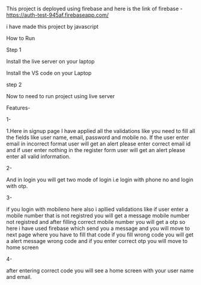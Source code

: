 This project is deployed using firebase and here is the link of firebase - https://auth-test-945af.firebaseapp.com/





i have made this project by javascript


How to Run


Step 1


Install the live server on your laptop


Install the VS code on your Laptop



step 2


Now to need to run project using live server 



Features-



1-


1.Here in signup page I have applied all the validations like you need to fill all the fields like user name, email, password and mobile no. If the user enter email in incorrect format user will get an alert please enter correct email id and if user enter nothing in the register form user will get an alert please enter all valid information.


2- 


And in login you will get two mode of login i.e login with phone no and login with otp.


3-


if you login with mobileno here also i apllied validations like if user enter a mobile number that is not registred you will get a message mobile number not registred and after filling correct mobile number you will get a otp so here i have used firebase which send you a message and you will move to next page where you have to fill that code if you fill wrong code you will get a alert message wrong code and if you enter correct otp you will move to home screen


4-


after entering correct code you will see a home screen with your user name and email.







